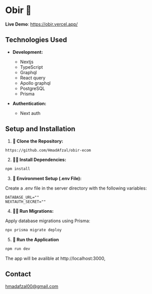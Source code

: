 # Obir 👟

**Live Demo**: https://obir.vercel.app/



## Technologies Used

- **Development:**
  - Nextjs
  - TypeScript
  - Graphql
  - React query
  - Apollo graphql
  - PostgreSQL
  - Prisma


- **Authentication:**
  - Next auth


## Setup and Installation

1. **🌌 Clone the Repository:**

```bash
https://github.com/HmadAfzal/obir-ecom
```


2. **👨‍💻 Install Dependencies:**


```bash
npm install
```

3. **📄 Environment Setup (.env File):**

Create a .env file in the server directory with the following variables:

```env
DATABASE_URL=""
NEXTAUTH_SECRET=""
```

4. **🏃‍♂️ Run Migrations:**

Apply database migrations using Prisma:

```bash
npx prisma migrate deploy
```

5. **🕺 Run the Application**

```bash
npm run dev
```
The app will be avalible at http://localhost:3000, 




## Contact
[hmadafzal00@gmail.com](mailto:hmadafzal00@gmail.com)
